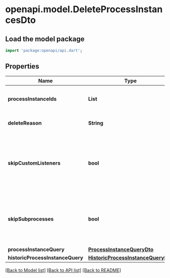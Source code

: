 # openapi.model.DeleteProcessInstancesDto

## Load the model package
```dart
import 'package:openapi/api.dart';
```

## Properties
Name | Type | Description | Notes
------------ | ------------- | ------------- | -------------
**processInstanceIds** | **List<String>** | A list process instance ids to delete. | [optional] [default to const []]
**deleteReason** | **String** | A string with delete reason. | [optional] 
**skipCustomListeners** | **bool** | Skip execution listener invocation for activities that are started or ended as part of this request. | [optional] 
**skipSubprocesses** | **bool** | Skip deletion of the subprocesses related to deleted processes as part of this request. | [optional] 
**processInstanceQuery** | [**ProcessInstanceQueryDto**](ProcessInstanceQueryDto.md) |  | [optional] 
**historicProcessInstanceQuery** | [**HistoricProcessInstanceQueryDto**](HistoricProcessInstanceQueryDto.md) |  | [optional] 

[[Back to Model list]](../README.md#documentation-for-models) [[Back to API list]](../README.md#documentation-for-api-endpoints) [[Back to README]](../README.md)


